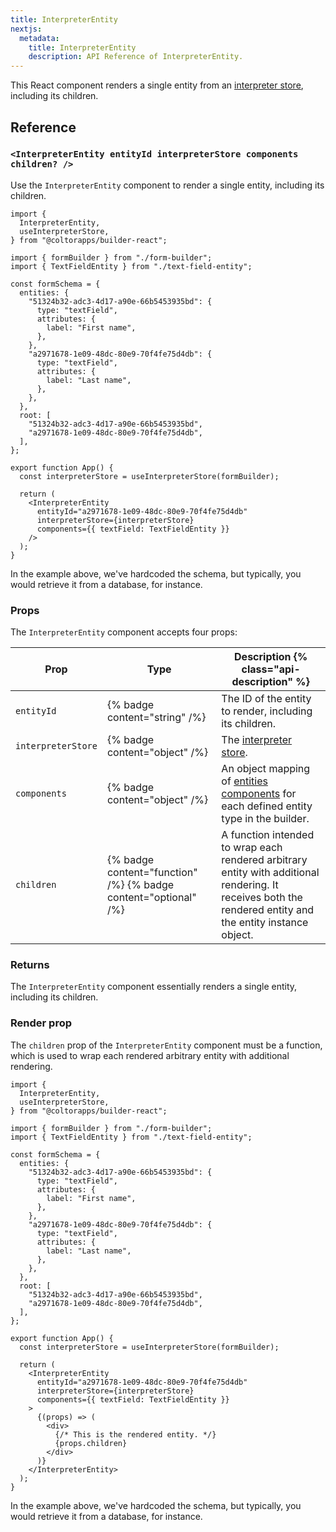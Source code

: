 ```yaml
---
title: InterpreterEntity
nextjs:
  metadata:
    title: InterpreterEntity
    description: API Reference of InterpreterEntity.
---
```


This React component renders a single entity from an [interpreter store](/docs/api/react/use-interpreter-store), including its children.

## Reference

### `<InterpreterEntity entityId interpreterStore components children? />`

Use the `InterpreterEntity` component to render a single entity, including its children.

```tsx
import {
  InterpreterEntity,
  useInterpreterStore,
} from "@coltorapps/builder-react";

import { formBuilder } from "./form-builder";
import { TextFieldEntity } from "./text-field-entity";

const formSchema = {
  entities: {
    "51324b32-adc3-4d17-a90e-66b5453935bd": {
      type: "textField",
      attributes: {
        label: "First name",
      },
    },
    "a2971678-1e09-48dc-80e9-70f4fe75d4db": {
      type: "textField",
      attributes: {
        label: "Last name",
      },
    },
  },
  root: [
    "51324b32-adc3-4d17-a90e-66b5453935bd",
    "a2971678-1e09-48dc-80e9-70f4fe75d4db",
  ],
};

export function App() {
  const interpreterStore = useInterpreterStore(formBuilder);

  return (
    <InterpreterEntity
      entityId="a2971678-1e09-48dc-80e9-70f4fe75d4db"
      interpreterStore={interpreterStore}
      components={{ textField: TextFieldEntity }}
    />
  );
}
```

In the example above, we've hardcoded the schema, but typically, you would retrieve it from a database, for instance.

### Props

The `InterpreterEntity` component accepts four props:

| Prop               | Type                                                            | Description {% class="api-description" %}                                                                                                                  |
| ------------------ | --------------------------------------------------------------- | ---------------------------------------------------------------------------------------------------------------------------------------------------------- |
| `entityId`         | {% badge content="string" /%}                                   | The ID of the entity to render, including its children.                                                                                                    |
| `interpreterStore` | {% badge content="object" /%}                                   | The [interpreter store](/docs/api/react/use-interpreter-store).                                                                                            |
| `components`       | {% badge content="object" /%}                                   | An object mapping of [entities components](/docs/api/react/create-entity-component) for each defined entity type in the builder.                           |
| `children`         | {% badge content="function" /%} {% badge content="optional" /%} | A function intended to wrap each rendered arbitrary entity with additional rendering. It receives both the rendered entity and the entity instance object. |

### Returns

The `InterpreterEntity` component essentially renders a single entity, including its children.

### Render prop

The `children` prop of the `InterpreterEntity` component must be a function, which is used to wrap each rendered arbitrary entity with additional rendering.

```tsx
import {
  InterpreterEntity,
  useInterpreterStore,
} from "@coltorapps/builder-react";

import { formBuilder } from "./form-builder";
import { TextFieldEntity } from "./text-field-entity";

const formSchema = {
  entities: {
    "51324b32-adc3-4d17-a90e-66b5453935bd": {
      type: "textField",
      attributes: {
        label: "First name",
      },
    },
    "a2971678-1e09-48dc-80e9-70f4fe75d4db": {
      type: "textField",
      attributes: {
        label: "Last name",
      },
    },
  },
  root: [
    "51324b32-adc3-4d17-a90e-66b5453935bd",
    "a2971678-1e09-48dc-80e9-70f4fe75d4db",
  ],
};

export function App() {
  const interpreterStore = useInterpreterStore(formBuilder);

  return (
    <InterpreterEntity
      entityId="a2971678-1e09-48dc-80e9-70f4fe75d4db"
      interpreterStore={interpreterStore}
      components={{ textField: TextFieldEntity }}
    >
      {(props) => (
        <div>
          {/* This is the rendered entity. */}
          {props.children}
        </div>
      )}
    </InterpreterEntity>
  );
}
```

In the example above, we've hardcoded the schema, but typically, you would retrieve it from a database, for instance.
